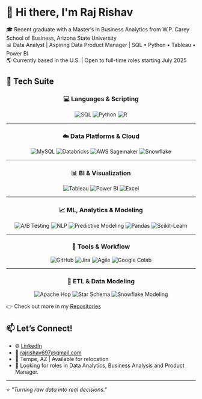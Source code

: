 # 👋 Hi there, I'm Raj Rishav
🎓 Recent graduate with a Master’s in Business Analytics from W.P. Carey School of Business, Arizona State University  
📊 Data Analyst | Aspiring Data Product Manager | SQL • Python • Tableau • Power BI  
🌎 Currently based in the U.S. | Open to full-time roles starting July 2025

## 🧠 Tech Suite

<div align="center">

### 💻 Languages & Scripting  
![SQL](https://img.shields.io/badge/SQL-005C84?style=for-the-badge&logo=mysql&logoColor=white)
![Python](https://img.shields.io/badge/Python-3776AB?style=for-the-badge&logo=python&logoColor=white)
![R](https://img.shields.io/badge/R-276DC3?style=for-the-badge&logo=r&logoColor=white)

---

### ☁️ Data Platforms & Cloud  
![MySQL](https://img.shields.io/badge/MySQL-00758F?style=for-the-badge&logo=mysql&logoColor=white)
![Databricks](https://img.shields.io/badge/Databricks-FF3621?style=for-the-badge&logo=databricks&logoColor=white)
![AWS Sagemaker](https://img.shields.io/badge/AWS_SageMaker-FF9900?style=for-the-badge&logo=amazon-aws&logoColor=white)
![Snowflake](https://img.shields.io/badge/Snowflake-56B9EB?style=for-the-badge&logo=snowflake&logoColor=white)

---

### 📊 BI & Visualization  
![Tableau](https://img.shields.io/badge/Tableau-E97627?style=for-the-badge&logo=tableau&logoColor=white)
![Power BI](https://img.shields.io/badge/Power_BI-F2C811?style=for-the-badge&logo=powerbi&logoColor=black)
![Excel](https://img.shields.io/badge/Excel-217346?style=for-the-badge&logo=microsoft-excel&logoColor=white)

---

### 📈 ML, Analytics & Modeling  
![A/B Testing](https://img.shields.io/badge/A%2FB_Testing-800080?style=for-the-badge)
![NLP](https://img.shields.io/badge/NLP-0099CC?style=for-the-badge)
![Predictive Modeling](https://img.shields.io/badge/Predictive_Modeling-444444?style=for-the-badge&logo=scikit-learn&logoColor=white)
![Pandas](https://img.shields.io/badge/Pandas-150458?style=for-the-badge&logo=pandas&logoColor=white)
![Scikit-Learn](https://img.shields.io/badge/Scikit--Learn-F7931E?style=for-the-badge&logo=scikit-learn&logoColor=white)

---

### 🔧 Tools & Workflow  
![GitHub](https://img.shields.io/badge/GitHub-181717?style=for-the-badge&logo=github&logoColor=white)
![Jira](https://img.shields.io/badge/Jira-0052CC?style=for-the-badge&logo=jira&logoColor=white)
![Agile](https://img.shields.io/badge/Agile-008CBA?style=for-the-badge)
![Google Colab](https://img.shields.io/badge/Google_Colab-F9AB00?style=for-the-badge&logo=googlecolab&logoColor=black)

---

### 🧱 ETL & Data Modeling  
![Apache Hop](https://img.shields.io/badge/Apache_Hop-000000?style=for-the-badge)
![Star Schema](https://img.shields.io/badge/Star_Schema-4682B4?style=for-the-badge)
![Snowflake Modeling](https://img.shields.io/badge/Snowflake_Modeling-00BFFF?style=for-the-badge)

</div>


👉 Check out more in my [Repositories](https://github.com/rajrishav1)
## 📫 Let’s Connect!

- 🌐 [LinkedIn](https://www.linkedin.com/in/raj--rishav/)
- 📩 rajrishav697@gmail.com
- 📍 Tempe, AZ | Available for relocation  
- 💼 Looking for roles in Data Analytics, Business Analysis and Product Manager.

---

⭐ *"Turning raw data into real decisions."*
